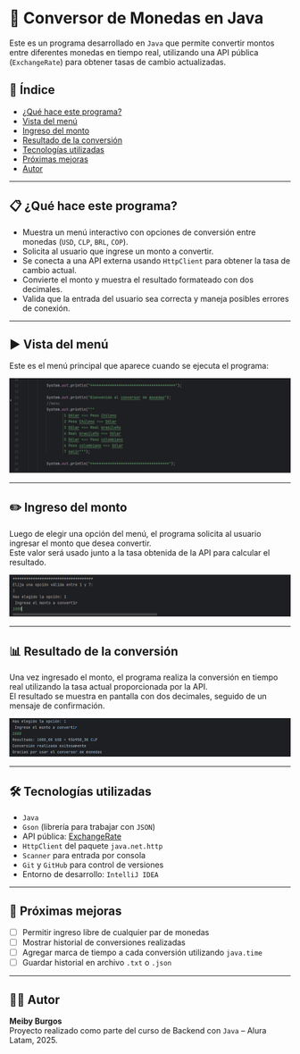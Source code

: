 # 💱 Conversor de Monedas en Java

Este es un programa desarrollado en `Java` que permite convertir montos entre diferentes monedas en tiempo real, utilizando una API pública (`ExchangeRate`) para obtener tasas de cambio actualizadas.


## 📑 Índice

- [¿Qué hace este programa?](#qué-hace-este-programa)
- [Vista del menú](#vista-del-menú)
- [Ingreso del monto](#ingreso-del-monto)
- [Resultado de la conversión](#resultado-de-la-conversión)
- [Tecnologías utilizadas](#tecnologías-utilizadas)
- [Próximas mejoras](#próximas-mejoras)
- [Autor](#autor)

---
## 📋 ¿Qué hace este programa?

- Muestra un menú interactivo con opciones de conversión entre monedas (`USD`, `CLP`, `BRL`, `COP`).
- Solicita al usuario que ingrese un monto a convertir.
- Se conecta a una API externa usando `HttpClient` para obtener la tasa de cambio actual.
- Convierte el monto y muestra el resultado formateado con dos decimales.
- Valida que la entrada del usuario sea correcta y maneja posibles errores de conexión.

---

## ▶️ Vista del menú

Este es el menú principal que aparece cuando se ejecuta el programa:

![Menú del conversor](img/menu.png)

---

## ✏️ Ingreso del monto

Luego de elegir una opción del menú, el programa solicita al usuario ingresar el monto que desea convertir.  
Este valor será usado junto a la tasa obtenida de la API para calcular el resultado.

![Ingreso del monto](img/ingreso-monto.png)

---

## 📊 Resultado de la conversión

Una vez ingresado el monto, el programa realiza la conversión en tiempo real utilizando la tasa actual proporcionada por la API.  
El resultado se muestra en pantalla con dos decimales, seguido de un mensaje de confirmación.

![Resultado de la conversión](img/resultado-conversion.png)

---

## 🛠 Tecnologías utilizadas

- `Java`
- `Gson` (librería para trabajar con `JSON`)
- API pública: [ExchangeRate](https://www.exchangerate-api.com)
- `HttpClient` del paquete `java.net.http`
- `Scanner` para entrada por consola
- `Git` y `GitHub` para control de versiones
- Entorno de desarrollo: `IntelliJ IDEA`

---

## 🚀 Próximas mejoras

- [ ] Permitir ingreso libre de cualquier par de monedas
- [ ] Mostrar historial de conversiones realizadas
- [ ] Agregar marca de tiempo a cada conversión utilizando `java.time`
- [ ] Guardar historial en archivo `.txt` o `.json`

---

## 👩‍💻 Autor

**Meiby Burgos**  
Proyecto realizado como parte del curso de Backend con `Java` – Alura Latam, 2025.














